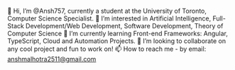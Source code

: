 👋 Hi, I’m @Ansh757, currently a student at the University of Toronto, Computer Science Specialist.
👀 I’m interested in Artificial Intelligence, Full-Stack Development/Web Development, Software Development, Theory of Computer Science
🌱 I’m currently learning Front-end Frameworks: Angular, TypeScript, Cloud and Automation Projects. 
💞️ I’m looking to collaborate on any cool project and fun to work on!
📫 How to reach me - by email: anshmalhotra2511@gmail.com

<!---
Ansh757/Ansh757 is a ✨ special ✨ repository because its `README.md` (this file) appears on your GitHub profile.
You can click the Preview link to take a look at your changes.
--->
